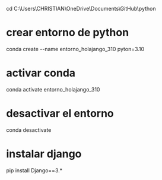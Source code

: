 cd C:\Users\CHRISTIAN\OneDrive\Documents\GitHub\python

# crear entorno de python
conda create --name entorno_holajango_310 pyton=3.10

# activar conda
conda activate entorno_holajango_310

# desactivar el entorno
conda desactivate

# instalar django
pip install Django==3.*
